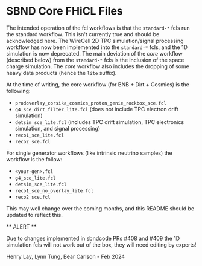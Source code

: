 # SBND Core FHiCL Files

The intended operation of the fcl workflows is that the `standard-*` fcls run the standard workflow. This isn't currently true and should be acknowledged here. The WireCell 2D TPC simulation/signal processing workflow has now been implemented into the `standard-*` fcls, and the 1D simulation is now deprecated. The main deviation of the *core* workflow (described below) from the `standard-*` fcls is the inclusion of the space charge simulation. The *core* workflow also includes the dropping of some heavy data products (hence the `lite` suffix).

At the time of writing, the core workflow (for BNB + Dirt + Cosmics) is the following:

- `prodoverlay_corsika_cosmics_proton_genie_rockbox_sce.fcl`
- `g4_sce_dirt_filter_lite.fcl` (does not include TPC electron drift simulation)
- `detsim_sce_lite.fcl` (includes TPC drift simulation, TPC electronics simulation, and signal processing)
- `reco1_sce_lite.fcl`
- `reco2_sce.fcl`

For single generator workflows (like intrinsic neutrino samples) the workflow is the follow:

- `<your-gen>.fcl`
- `g4_sce_lite.fcl`
- `detsim_sce_lite.fcl`
- `reco1_sce_no_overlay_lite.fcl`
- `reco2_sce.fcl`

This may well change over the coming months, and this README should be updated to reflect this.

** ALERT **

Due to changes implemented in sbndcode PRs #408 and #409 the 1D simulation fcls will not work out of the box, they will need editing by experts!

Henry Lay, Lynn Tung, Bear Carlson - Feb 2024
